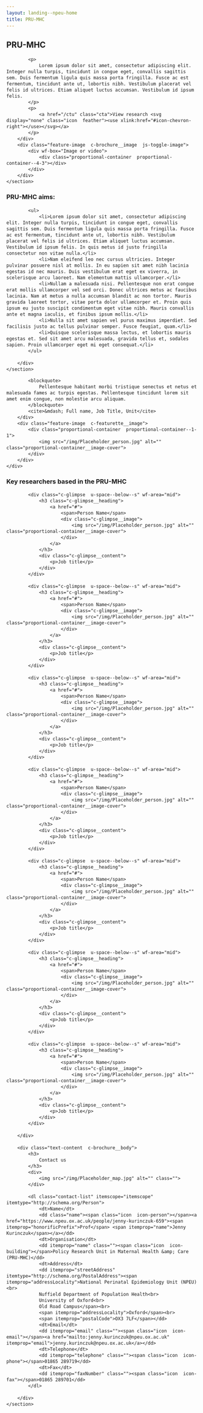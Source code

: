 ```yaml
---
layout: landing--npeu-home
title: PRU-MHC
---
```


<div wf-area="light+outline">
    <section class="c-brochure" id="our-research">
        <div class="text-content  c-brochure__body">
            <h2>
                PRU-MHC
            </h2>

            <p>
                Lorem ipsum dolor sit amet, consectetur adipiscing elit. Integer nulla turpis, tincidunt in congue eget, convallis sagittis sem. Duis fermentum ligula quis massa porta fringilla. Fusce ac est fermentum, tincidunt ante ut, lobortis nibh. Vestibulum placerat vel felis id ultrices. Etiam aliquet luctus accumsan. Vestibulum id ipsum felis.
            </p>
            <p>
                <a href="/ctu" class="cta">View research <svg display="none" class="icon  feather"><use xlink:href="#icon-chevron-right"></use></svg></a>
            </p>
        </div>
        <div class="feature-image  c-brochure__image  js-toggle-image">
            <div wf-box="Image or video">
                <div class="proportional-container  proportional-container--4-3"></div>
            </div>
        </div>
    </section>
</div>

<div wf-area="light+outline">
    <section class="c-brochure" id="participant-involvement">
        <div class="feature-image  c-brochure__image  js-toggle-image">
            <div wf-box>
                <div class="proportional-container  proportional-container--4-3"></div>
            </div>
        </div>
        <div class="text-content  c-brochure__body">
            <h3>
                PRU-MHC aims:
            </h3>

            <ul>
                <li>Lorem ipsum dolor sit amet, consectetur adipiscing elit. Integer nulla turpis, tincidunt in congue eget, convallis sagittis sem. Duis fermentum ligula quis massa porta fringilla. Fusce ac est fermentum, tincidunt ante ut, lobortis nibh. Vestibulum placerat vel felis id ultrices. Etiam aliquet luctus accumsan. Vestibulum id ipsum felis. In quis metus id justo fringilla consectetur non vitae nulla.</li>
                <li>Nam eleifend leo nec cursus ultricies. Integer pulvinar posuere nisl at mollis. In eu sapien sit amet nibh lacinia egestas id nec mauris. Duis vestibulum erat eget ex viverra, in scelerisque arcu laoreet. Nam elementum mattis ullamcorper.</li>
                <li>Nullam a malesuada nisi. Pellentesque non erat congue erat mollis ullamcorper vel sed orci. Donec ultrices metus ac faucibus lacinia. Nam at metus a nulla accumsan blandit ac non tortor. Mauris gravida laoreet tortor, vitae porta dolor ullamcorper et. Proin quis ipsum eu justo suscipit condimentum eget vitae nibh. Mauris convallis ante et magna iaculis, et finibus ipsum mollis.</li>
                <li>Nulla sit amet sapien vel purus maximus imperdiet. Sed facilisis justo ac tellus pulvinar semper. Fusce feugiat, quam.</li>
                <li>Quisque scelerisque massa lectus, et lobortis mauris egestas et. Sed sit amet arcu malesuada, gravida tellus et, sodales sapien. Proin ullamcorper eget mi eget consequat.</li>
            </ul>

        </div>
    </section>
</div>

<div  wf-area="outline">
    <div class="c-featurette  c-featurette  t-featurette--dark">
        <div class="text-content  c-featurette__body  c-featurette__body--80">

            <blockquote>
                Pellentesque habitant morbi tristique senectus et netus et malesuada fames ac turpis egestas. Pellentesque tincidunt lorem sit amet enim congue, non molestie arcu aliquam.
            </blockquote>
            <cite>&mdash; Full name, Job Title, Unit</cite>
        </div>
        <div class="feature-image  c-featurette__image">
            <div class="proportional-container  proportional-container--1-1">
                <img src="/img/Placeholder_person.jpg" alt="" class="proportional-container__image-cover">
            </div>
        </div>
    </div>
</div>


<div wf-area="white+outline">
    <section class="c-brochure">
        <div class="text-content  c-brochure__body">
            <h3>
                Key researchers based in the PRU-MHC
            </h3>
            
            <div class="c-glimpse  u-space--below--s" wf-area="mid">
                <h3 class="c-glimpse__heading">
                    <a href="#">
                        <span>Person Name</span>
                        <div class="c-glimpse__image">
                            <img src="/img/Placeholder_person.jpg" alt="" class="proportional-container__image-cover">
                        </div>
                    </a>
                </h3>
                <div class="c-glimpse__content">
                    <p>Job title</p>
                </div>
            </div>
            
            <div class="c-glimpse  u-space--below--s" wf-area="mid">
                <h3 class="c-glimpse__heading">
                    <a href="#">
                        <span>Person Name</span>
                        <div class="c-glimpse__image">
                            <img src="/img/Placeholder_person.jpg" alt="" class="proportional-container__image-cover">
                        </div>
                    </a>
                </h3>
                <div class="c-glimpse__content">
                    <p>Job title</p>
                </div>
            </div>
            
            <div class="c-glimpse  u-space--below--s" wf-area="mid">
                <h3 class="c-glimpse__heading">
                    <a href="#">
                        <span>Person Name</span>
                        <div class="c-glimpse__image">
                            <img src="/img/Placeholder_person.jpg" alt="" class="proportional-container__image-cover">
                        </div>
                    </a>
                </h3>
                <div class="c-glimpse__content">
                    <p>Job title</p>
                </div>
            </div>
            
            <div class="c-glimpse  u-space--below--s" wf-area="mid">
                <h3 class="c-glimpse__heading">
                    <a href="#">
                        <span>Person Name</span>
                        <div class="c-glimpse__image">
                            <img src="/img/Placeholder_person.jpg" alt="" class="proportional-container__image-cover">
                        </div>
                    </a>
                </h3>
                <div class="c-glimpse__content">
                    <p>Job title</p>
                </div>
            </div>
            
            <div class="c-glimpse  u-space--below--s" wf-area="mid">
                <h3 class="c-glimpse__heading">
                    <a href="#">
                        <span>Person Name</span>
                        <div class="c-glimpse__image">
                            <img src="/img/Placeholder_person.jpg" alt="" class="proportional-container__image-cover">
                        </div>
                    </a>
                </h3>
                <div class="c-glimpse__content">
                    <p>Job title</p>
                </div>
            </div>
            
            <div class="c-glimpse  u-space--below--s" wf-area="mid">
                <h3 class="c-glimpse__heading">
                    <a href="#">
                        <span>Person Name</span>
                        <div class="c-glimpse__image">
                            <img src="/img/Placeholder_person.jpg" alt="" class="proportional-container__image-cover">
                        </div>
                    </a>
                </h3>
                <div class="c-glimpse__content">
                    <p>Job title</p>
                </div>
            </div>
            
            <div class="c-glimpse  u-space--below--s" wf-area="mid">
                <h3 class="c-glimpse__heading">
                    <a href="#">
                        <span>Person Name</span>
                        <div class="c-glimpse__image">
                            <img src="/img/Placeholder_person.jpg" alt="" class="proportional-container__image-cover">
                        </div>
                    </a>
                </h3>
                <div class="c-glimpse__content">
                    <p>Job title</p>
                </div>
            </div>
            
        </div>

        <div class="text-content  c-brochure__body">
            <h3>
                Contact us
            </h3>
            <div>
                <img src="/img/Placeholder_map.jpg" alt="" class="">
            </div>

            <dl class="contact-list" itemscope="itemscope" itemtype="http://schema.org/Person">
                <dt>Name</dt>
                <dd class="name"><span class="icon  icon-person"></span><a href="https://www.npeu.ox.ac.uk/people/jenny-kurinczuk-659"><span itemprop="honorificPrefix">Prof</span> <span itemprop="name">Jenny Kurinczuk</span></a></dd>
                <dt>Organisation</dt>
                <dd itemprop="name" class=""><span class="icon  icon-building"></span>Policy Research Unit in Maternal Health &amp; Care (PRU-MHC)</dd>
                <dt>Address</dt>
                <dd itemprop="streetAddress" itemtype="http://schema.org/PostalAddress"><span itemprop="addressLocality">National Perinatal Epidemiology Unit (NPEU)<br>
                Nuffield Department of Population Health<br>
                University of Oxford<br>
                Old Road Campus</span><br>
                <span itemprop="addressLocality">Oxford</span><br>
                <span itemprop="postalCode">OX3 7LF</span></dd>
                <dt>Email</dt>
                <dd itemprop="email" class=""><span class="icon  icon-email"></span><a href="mailto:jenny.kurinczuk@npeu.ox.ac.uk" itemprop="email">jenny.kurinczuk@npeu.ox.ac.uk</a></dd>
                <dt>Telephone</dt>
                <dd itemprop="telephone" class=""><span class="icon  icon-phone"></span>01865 289719</dd>
                <dt>Fax</dt>
                <dd itemprop="faxNumber" class=""><span class="icon  icon-fax"></span>01865 289701</dd>
            </dl>
            
        </div>
    </section>
</div>
